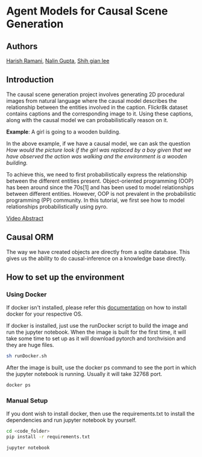 # Agent Models for Causal Scene Generation

## Authors
[Harish Ramani](https://www.linkedin.com/in/harishramani1792/), [Nalin Gupta](https://www.linkedin.com/in/nalin-gupta/), [Shih gian lee](https://www.linkedin.com/in/shihgianlee/)

## Introduction

The causal scene generation project involves generating 2D procedural images from natural language where the causal model describes the relationship between the entities involved in the caption. Flickr8k dataset contains captions and the corresponding image to it. Using these captions, along with the causal model we can probabilistically reason on it.

**Example**:
A girl is going to a wooden building.

In the above example, if we have a causal model, we can ask the question *How would the picture look if the girl was replaced by a boy given that we have observed the action was walking and the environment is a wooden building.* 

To achieve this, we need to first probabilistically express the relationship between the different entities present. Object-oriented programming (OOP) has been around since the 70s[1] and has been used to model relationships between different entities. However, OOP is not prevalent in the probabilistic programming (PP) community. In this tutorial, we first see how to model relationships probabilistically using pyro.

[Video Abstract](https://youtu.be/bL-xlx5_KbQ)

## Causal ORM

The way we have created objects are directly from a sqlite database. This gives us the ability to do causal-inference on a knowledge base directly. 

## How to set up the environment

### **Using Docker**

If docker isn't installed, please refer this [documentation](https://docs.docker.com/get-docker/) on how to install docker for your respective OS.

If docker is installed, just use the runDocker script to build the image and run the jupyter notebook.
When the image is built for the first time, it will take some time to set up as it will download pytorch and torchvision and they are huge files.

``` bash
sh runDocker.sh
```

After the image is built, use the docker ps command to see the port in which the jupyter notebook is running. Usually it will take 32768 port.

``` bash
docker ps
```

### **Manual Setup**

If you dont wish to install docker, then use the requirements.txt to install the dependencies and run jupyter notebook by yourself.

``` bash
cd <code_folder>
pip install -r requirements.txt

jupyter notebook

```